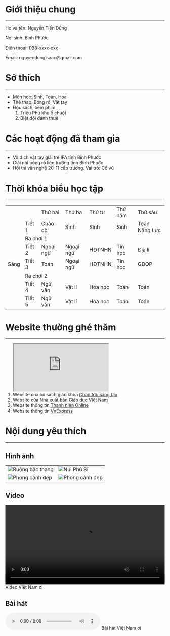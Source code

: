 <!DOCTYPE html>
<html>
<head>
    <meta charset="UTF-8">
    <meta name="viewport" content="width=device-width, initial-scale=1.0">
    <title>Trang thông tin cá nhân</title>
    <link rel="stylesheet" type="text/css" href="style.css">
    <style></style>
</head>
<body>
    <main>
        <div>
            <h1>Giới thiệu chung</h1>
            <hr>
            <div class="gioithieu">
                <p>Họ và tên: Nguyễn Tiến Dũng</p>
                <p>Nơi sinh: Bình Phước</p>
                <p>Điện thoại: 098-xxxx-xxx</p>
                <p>Email: nguyendungisaac@gmail.com</p>
            </div>
        </div>        
        <div>
            <h1>Sở thích</h1>
            <hr>
            <ul>
                <li>Môn học: Sinh, Toán, Hóa</li>
                <li>Thể thao: Bóng rổ, Vật tay</li>
                <li>Đọc sách, xem phim
                    <ol>
                        <li>Triệu Phú khu ổ chuột</li>
                        <li>Biệt đội đánh thuê</li>
                    </ol>
                </li>
            </ul>
        </div>
        <div>
            <h1>Các hoạt động đã tham gia</h1>
            <hr>
            <ul>
                <li>Vô địch vật tay giải trẻ IFA tỉnh Bình Phước</li>
                <li>Giải nhì bóng rổ liên trường tỉnh Bình Phước</li>
                <li>Hội thi văn nghệ 20-11 cấp trường. Vai trò: Cổ vũ</li>
            </ul>
        </div>
        <div>
            <h1>Thời khóa biểu học tập</h1>
            <hr>
            <table id="tkb">
                <tr>
                    <td></td>
                    <td></td>
                    <td>Thứ hai</td>
                    <td>Thứ ba	</td>
                    <td>Thứ tư	</td>
                    <td>Thứ năm	</td>
                    <td>Thứ sáu</td>
                </tr>
                <tr>
                    <td rowspan="7">Sáng</td>
                    <td>Tiết 1</td>
                    <td>Chào cờ</td>
                    <td>Sinh</td>
                    <td>Sinh</td>
                    <td>Sinh</td>
                    <td>Toán Năng Lực</td>
                </trddđ>
                <tr>
                    <td colspan="6">Ra chơi 1</td>
                </tr>
                <tr>
                    <td> Tiết 2</td>
                    <td>Ngoại ngữ</td>
                    <td>Ngoại ngữ</td>
                    <td>HĐTNHN</td>
                    <td>Tin học</td>
                    <td>Địa lí</td>
                </tr>
                <tr>
                    <td> Tiết 3</td>
                    <td>Toán</td>
                    <td>Ngoại ngữ</td>
                    <td>HĐTNHN</td>
                    <td>Tin học</td>
                    <td>GDQP</td>
                </tr>
                <tr>
                    <td colspan="6">Ra chơi 2</td>
                </tr>
                <tr>
                    <td> Tiết 4</td>
                    <td>Ngữ văn</td>
                    <td>Vật lí</td>
                    <td>Hóa học</td>
                    <td>Toán</td>
                    <td>Toán</td>
                </tr>
                <tr>
                    <td> Tiết 5</td>
                    <td>Ngữ văn</td>
                    <td>Vật lí</td>
                    <td>Hóa học</td>
                    <td>Toán</td>
                    <td>Toán</td>
                </tr>
            </table>
        </div>
        <div> 
            <h1>Website thường ghé thăm</h1>
            <hr>
            <ol>
                <iframe name="trangweb" src="https://chantroisangtao.vn/">Nội dung này không thể hiện được trên trình duyệt web của bạn.</iframe>
                <li>Website của bộ sách giáo khoa <a href="https://chantroisangtao.vn/" target="trangweb" title="Trang web sách CTST">Chân trời sáng tạo</a></li>
                <li>Website của <a href="https://www.nxbgd.vn/" title="NXBGDVN" target="trangweb">Nhà xuất bản Giáo dục Việt Nam</a></li>
                <li>Website thông tin <a href="https://thanhnien.vn/" title="Thanh niên Online" target="trangweb">Thanh niên Online</a></li>
                <li>Website thông tin <a href="https://vnexpress.net/" title="VNE" target="trangweb">VnExpress</a></li>
            </ol>
        </div>
        <div class="nowrap"></div>
        <div> 
            <h1>Nội dung yêu thích</h1>
            <hr>
            <h2>Hình ảnh</h2>
            <table class="hinhanh">
                <tr>
                    <td><img src="Picture/hinh1.jpg" alt="Ruộng bậc thang" title="Ruộng bậc thang"></td>
                    <td><img src="Picture/hinh2.jpg" alt="Núi Phú Sĩ" title="Núi Phú Sĩ"></td>
                </tr>
                <tr>
                    <td><img src="Picture/hinh3.jpg" alt="Phong cảnh đẹp" title="Phong cảnh đẹp"></td>
                    <td><img src="Picture/hinh4.jpg" alt="Phong cảnh đẹp" title="Phong cảnh đẹp"></td>
                </tr>
            </table>
            <h2>Video</h2>
                <video src="Video/Việt Nam ơi.mp4" controls width="100%">Nội dung này không thể hiện được trên trình duyệt web của bạn.</video>
                <caption>Video Việt Nam ơi</caption>
            <h2>Bài hát</h2>
                <audio src="Audio/Việt Nam ơi.mp3" controls>Nội dung này không thể hiện được trên trình duyệt web của bạn.</audio>
                <caption>Bài hát Việt Nam ơi</caption>
        </div>
    </main>   
</body>
</html>


